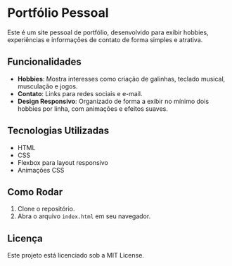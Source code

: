 # Portfólio Pessoal

Este é um site pessoal de portfólio, desenvolvido para exibir hobbies, experiências e informações de contato de forma simples e atrativa.

## Funcionalidades

- **Hobbies**: Mostra interesses como criação de galinhas, teclado musical, musculação e jogos.
- **Contato**: Links para redes sociais e e-mail.
- **Design Responsivo**: Organizado de forma a exibir no mínimo dois hobbies por linha, com animações e efeitos suaves.

## Tecnologias Utilizadas

- HTML
- CSS
- Flexbox para layout responsivo
- Animações CSS

## Como Rodar

1. Clone o repositório.
2. Abra o arquivo `index.html` em seu navegador.

## Licença

Este projeto está licenciado sob a MIT License.
